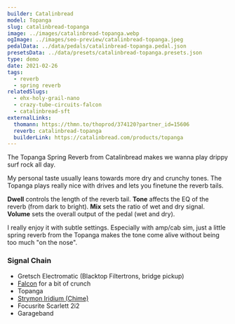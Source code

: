 ```yaml
---
builder: Catalinbread
model: Topanga
slug: catalinbread-topanga
image: ../images/catalinbread-topanga.webp
ogImage: ../images/seo-preview/catalinbread-topanga.jpeg
pedalData: ../data/pedals/catalinbread-topanga.pedal.json
presetsData: ../data/presets/catalinbread-topanga.presets.json
type: demo
date: 2021-02-26
tags:
  - reverb
  - spring reverb
relatedSlugs:
  - ehx-holy-grail-nano
  - crazy-tube-circuits-falcon
  - catalinbread-sft
externalLinks:
  thomann: https://thmn.to/thoprod/374120?partner_id=15606
  reverb: catalinbread-topanga
  builderLink: https://catalinbread.com/products/topanga
---
```


The Topanga Spring Reverb from Catalinbread makes we wanna play drippy surf rock all day.

My personal taste usually leans towards more dry and crunchy tones. The Topanga plays really nice with drives and lets you finetune the reverb tails.

**Dwell** controls the length of the reverb tail. **Tone** affects the EQ of the reverb (from dark to bright). **Mix** sets the ratio of wet and dry signal. **Volume** sets the overall output of the pedal (wet and dry).

I really enjoy it with subtle settings. Especially with amp/cab sim, just a little spring reverb from the Topanga makes the tone come alive without being too much "on the nose".

### Signal Chain

- Gretsch Electromatic (Blacktop Filtertrons, bridge pickup)
- [Falcon](/demos/crazy-tube-circuits-falcon) for a bit of crunch
- Topanga
- [Strymon Iridium (Chime)](/demos/strymon-iridium)
- Focusrite Scarlett 2i2
- Garageband
